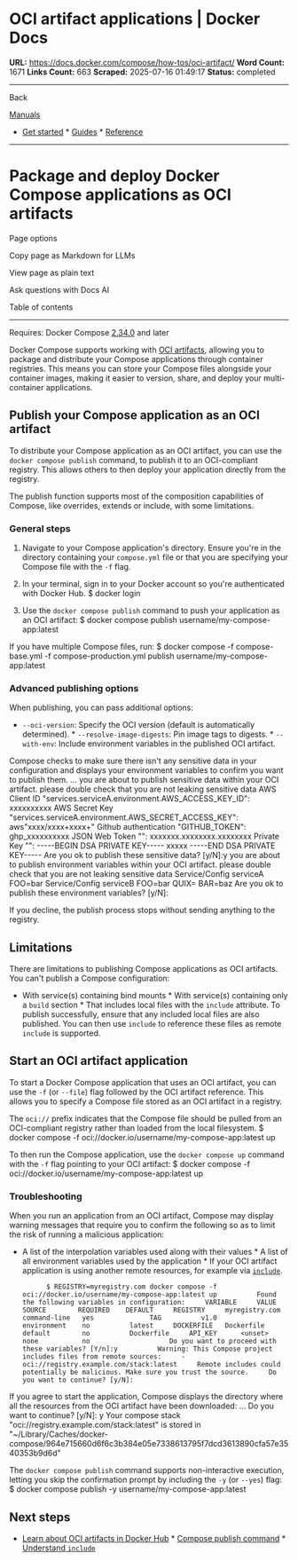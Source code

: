 # OCI artifact applications | Docker Docs

**URL:** https://docs.docker.com/compose/how-tos/oci-artifact/
**Word Count:** 1671
**Links Count:** 663
**Scraped:** 2025-07-16 01:49:17
**Status:** completed

---

Back

[Manuals](https://docs.docker.com/manuals/)

  * [Get started](https://docs.docker.com/get-started/)   * [Guides](https://docs.docker.com/guides/)   * [Reference](https://docs.docker.com/reference/)

* * *

# Package and deploy Docker Compose applications as OCI artifacts

Page options

Copy page as Markdown for LLMs

View page as plain text

Ask questions with Docs AI

Table of contents

* * *

Requires: Docker Compose [2.34.0](https://docs.docker.com/compose/releases/release-notes/#2340) and later

Docker Compose supports working with [OCI artifacts](https://docs.docker.com/docker-hub/repos/manage/hub-images/oci-artifacts/), allowing you to package and distribute your Compose applications through container registries. This means you can store your Compose files alongside your container images, making it easier to version, share, and deploy your multi-container applications.

## Publish your Compose application as an OCI artifact

To distribute your Compose application as an OCI artifact, you can use the `docker compose publish` command, to publish it to an OCI-compliant registry. This allows others to then deploy your application directly from the registry.

The publish function supports most of the composition capabilities of Compose, like overrides, extends or include, with some limitations.

### General steps

  1. Navigate to your Compose application's directory.   Ensure you're in the directory containing your `compose.yml` file or that you are specifying your Compose file with the `-f` flag.

  2. In your terminal, sign in to your Docker account so you're authenticated with Docker Hub.                    $ docker login          

  3. Use the `docker compose publish` command to push your application as an OCI artifact:                    $ docker compose publish username/my-compose-app:latest          

If you have multiple Compose files, run:                    $ docker compose -f compose-base.yml -f compose-production.yml publish username/my-compose-app:latest          

### Advanced publishing options

When publishing, you can pass additional options:

  * `--oci-version`: Specify the OCI version \(default is automatically determined\).   * `--resolve-image-digests`: Pin image tags to digests.   * `--with-env`: Include environment variables in the published OCI artifact.

Compose checks to make sure there isn't any sensitive data in your configuration and displays your environment variables to confirm you want to publish them.               ...     you are about to publish sensitive data within your OCI artifact.     please double check that you are not leaking sensitive data     AWS Client ID     "services.serviceA.environment.AWS_ACCESS_KEY_ID": xxxxxxxxxx     AWS Secret Key     "services.serviceA.environment.AWS_SECRET_ACCESS_KEY": aws"xxxx/xxxx+xxxx+"     Github authentication     "GITHUB_TOKEN": ghp_xxxxxxxxxx     JSON Web Token     "": xxxxxxx.xxxxxxxx.xxxxxxxx     Private Key     "": -----BEGIN DSA PRIVATE KEY-----     xxxxx     -----END DSA PRIVATE KEY-----     Are you ok to publish these sensitive data? [y/N]:y          you are about to publish environment variables within your OCI artifact.     please double check that you are not leaking sensitive data     Service/Config  serviceA     FOO=bar     Service/Config  serviceB     FOO=bar     QUIX=     BAR=baz     Are you ok to publish these environment variables? [y/N]: 

If you decline, the publish process stops without sending anything to the registry.

## Limitations

There are limitations to publishing Compose applications as OCI artifacts. You can't publish a Compose configuration:

  * With service\(s\) containing bind mounts   * With service\(s\) containing only a `build` section   * That includes local files with the `include` attribute. To publish successfully, ensure that any included local files are also published. You can then use `include` to reference these files as remote `include` is supported.

## Start an OCI artifact application

To start a Docker Compose application that uses an OCI artifact, you can use the `-f` \(or `--file`\) flag followed by the OCI artifact reference. This allows you to specify a Compose file stored as an OCI artifact in a registry.

The `oci://` prefix indicates that the Compose file should be pulled from an OCI-compliant registry rather than loaded from the local filesystem.               $ docker compose -f oci://docker.io/username/my-compose-app:latest up     

To then run the Compose application, use the `docker compose up` command with the `-f` flag pointing to your OCI artifact:               $ docker compose -f oci://docker.io/username/my-compose-app:latest up     

### Troubleshooting

When you run an application from an OCI artifact, Compose may display warning messages that require you to confirm the following so as to limit the risk of running a malicious application:

  * A list of the interpolation variables used along with their values   * A list of all environment variables used by the application   * If your OCI artifact application is using another remote resources, for example via [`include`](https://docs.docker.com/reference/compose-file/include/).

              $ REGISTRY=myregistry.com docker compose -f oci://docker.io/username/my-compose-app:latest up          Found the following variables in configuration:     VARIABLE     VALUE                SOURCE        REQUIRED    DEFAULT     REGISTRY     myregistry.com      command-line   yes              TAG          v1.0                environment    no          latest     DOCKERFILE   Dockerfile          default        no          Dockerfile     API_KEY      <unset>             none           no                    Do you want to proceed with these variables? [Y/n]:y          Warning: This Compose project includes files from remote sources:     - oci://registry.example.com/stack:latest     Remote includes could potentially be malicious. Make sure you trust the source.     Do you want to continue? [y/N]: 

If you agree to start the application, Compose displays the directory where all the resources from the OCI artifact have been downloaded:               ...     Do you want to continue? [y/N]: y          Your compose stack "oci://registry.example.com/stack:latest" is stored in "~/Library/Caches/docker-compose/964e715660d6f6c3b384e05e7338613795f7dcd3613890cfa57e3540353b9d6d"

The `docker compose publish` command supports non-interactive execution, letting you skip the confirmation prompt by including the `-y` \(or `--yes`\) flag:               $ docker compose publish -y username/my-compose-app:latest     

## Next steps

  * [Learn about OCI artifacts in Docker Hub](https://docs.docker.com/docker-hub/repos/manage/hub-images/oci-artifacts/)   * [Compose publish command](https://docs.docker.com/reference/cli/docker/compose/publish/)   * [Understand `include`](https://docs.docker.com/reference/compose-file/include/)